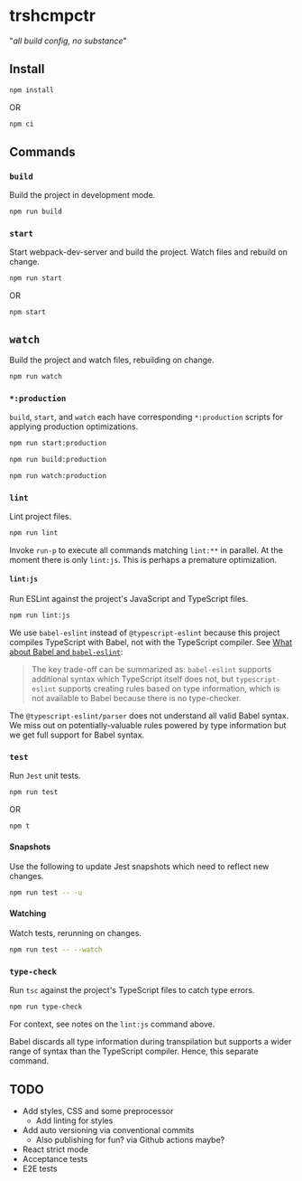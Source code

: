 # trshcmpctr

"_all build config, no substance_"

## Install

```bash
npm install
```

OR

```bash
npm ci
```

## Commands

### `build`

Build the project in development mode.

```bash
npm run build
```

### `start`

Start webpack-dev-server and build the project.
Watch files and rebuild on change.

```bash
npm run start
```

OR

```bash
npm start
```

## `watch`

Build the project and watch files, rebuilding on change.

```bash
npm run watch
```

### `*:production`

`build`, `start`, and `watch` each have corresponding `*:production` scripts for applying production optimizations.

```bash
npm run start:production

npm run build:production

npm run watch:production
```

### `lint`

Lint project files.

```bash
npm run lint
```

Invoke `run-p` to execute all commands matching `lint:**` in parallel.
At the moment there is only `lint:js`.
This is perhaps a premature optimization.

#### `lint:js`

Run ESLint against the project's JavaScript and TypeScript files.

```bash
npm run lint:js
```

We use `babel-eslint` instead of `@typescript-eslint` because this project compiles TypeScript with Babel, not with the TypeScript compiler.
See [What about Babel and `babel-eslint`](https://github.com/typescript-eslint/typescript-eslint#what-about-babel-and-babel-eslint):

> The key trade-off can be summarized as: `babel-eslint` supports additional syntax which TypeScript itself does not, but `typescript-eslint` supports creating rules based on type information, which is not available to Babel because there is no type-checker.

The `@typescript-eslint/parser` does not understand all valid Babel syntax.
We miss out on potentially-valuable rules powered by type information but we get full support for Babel syntax.

### `test`

Run `Jest` unit tests.

```bash
npm run test
```

OR

```bash
npm t
```

#### Snapshots

Use the following to update Jest snapshots which need to reflect new changes.

```bash
npm run test -- -u
```

#### Watching

Watch tests, rerunning on changes.

```bash
npm run test -- --watch
```

### `type-check`

Run `tsc` against the project's TypeScript files to catch type errors.

```bash
npm run type-check
```

For context, see notes on the `lint:js` command above.

Babel discards all type information during transpilation but supports a wider range of syntax than the TypeScript compiler.
Hence, this separate command.

## TODO

* Add styles, CSS and some preprocessor
  * Add linting for styles
* Add auto versioning via conventional commits
  * Also publishing for fun? via Github actions maybe?
* React strict mode
* Acceptance tests
* E2E tests
